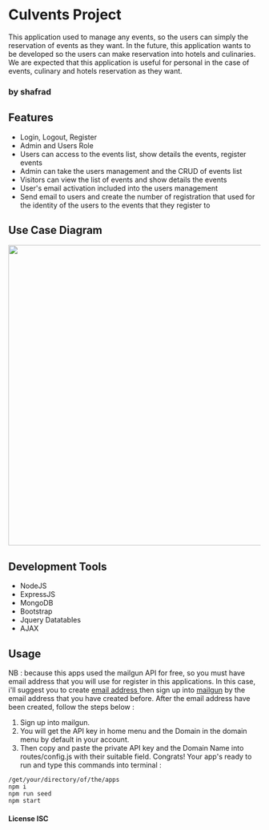 # Culvents Project
This application used to manage any events, so the users can simply the reservation of events as they want. In the future, this application wants to be developed so the users can make reservation into hotels and culinaries. We are expected that this application is useful for personal in the case of events, culinary and hotels reservation as they want. 

### by shafrad

## Features
* Login, Logout, Register
* Admin and Users Role
* Users can access to the events list, show details the events, register events
* Admin can take the users management and the CRUD of events list
* Visitors can view the list of events and show details the events
* User's email activation included into the users management
* Send email to users and create the number of registration that used for the identity of the users to the events that they register to

## Use Case Diagram
<p align="center">
  <img src="http://gdurl.com/rCmz" width="600"/> 
</p>

## Development Tools
* NodeJS
* ExpressJS
* MongoDB
* Bootstrap
* Jquery Datatables
* AJAX

## Usage
NB : because this apps used the mailgun API for free, so you must have email address that you will use for register in this applications. In this case, i'll suggest you to create [ email address ](https://emailfake.com/) then sign up into [mailgun](https://www.mailgun.com) by the email address that you have created before. After the email address have been created, follow the steps below :
1. Sign up into mailgun.
2. You will get the API key in home menu and the Domain in the domain menu by default in your account.
3. Then copy and paste the private API key and the Domain Name into routes/config.js with their suitable field.
Congrats! Your app's ready to run and type this commands into terminal :

```
/get/your/directory/of/the/apps
npm i
npm run seed
npm start
```

#### License ISC
